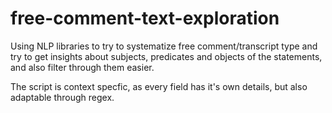 # free-comment-text-exploration
Using NLP libraries to try to systematize free comment/transcript type and try to get insights about subjects, predicates and objects of the statements, and also filter through them easier.

The script is context specfic, as every field has it's own details, but also adaptable through regex.
